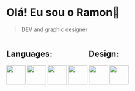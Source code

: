 <h1>Olá! Eu sou o Ramon👋</h1>

> DEV and graphic designer

<main>
    <div>
        <div style="display: inline-block;">
            <h2>Languages:</h2>
            <img align="top" height="50" width="50"
                src="https://cdn.jsdelivr.net/gh/devicons/devicon/icons/arduino/arduino-original-wordmark.svg" />
            <img align="top" height="50" width="50"
                src="https://cdn.jsdelivr.net/gh/devicons/devicon/icons/c/c-original.svg" />
            <img align="top" height="50" width="50"
                src="https://cdn.jsdelivr.net/gh/devicons/devicon/icons/cplusplus/cplusplus-original.svg" />
            <img align="top" height="50" width="50"
                src="https://cdn.jsdelivr.net/gh/devicons/devicon@latest/icons/javascript/javascript-original.svg" />
        </div>
        <div style="display: inline-block;">
            <h2>Design:</h2>
            <img align="top" height="50" width="50"
                src="https://cdn.jsdelivr.net/gh/devicons/devicon/icons/illustrator/illustrator-plain.svg" />
            <img align="top" height="50" width="50"
                src="https://cdn.jsdelivr.net/gh/devicons/devicon/icons/photoshop/photoshop-plain.svg" />
        </div>
    </div>
</main>
